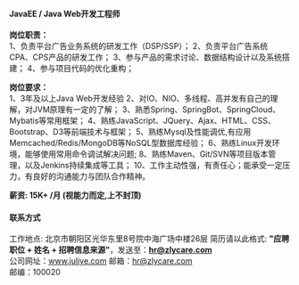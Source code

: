 #### JavaEE / Java Web开发工程师

**岗位职责：**    
1、负责平台广告业务系统的研发工作（DSP/SSP）；
2、负责平台广告系统CPA、CPS产品的研发工作；
3、参与产品的需求讨论、数据结构设计以及系统搭建；
4、参与项目代码的优化重构；

**岗位要求：**   
1、3年及以上Java Web开发经验
2、对IO、NIO、多线程、高并发有自己的理解，对JVM原理有一定的了解；
3、熟悉Spring、SpringBot、SpringCloud、Mybatis等常用框架；
4、熟练JavaScript、JQuery、Ajax、HTML、CSS、Bootstrap、D3等前端技术与框架；
5、熟练Mysql及性能调优,有应用Memcached/Redis/MongoDB等NoSQL型数据库经验；
6、熟练Linux开发环境，能够使用常用命令调试解决问题;
8、熟练Maven、Git/SVN等项目版本管理，以及Jenkins持续集成等工具；
10、工作主动性强，有责任心；能承受一定压力，有良好的沟通能力与团队合作精神。

**薪资:  15K+ /月 (视能力而定,上不封顶)**  

#### 联系方式
工作地点: 北京市朝阳区光华东里8号院中海广场中楼26层 
简历请以此格式: **"应聘职位 + 姓名 + 招聘信息来源"**，发送至：**hr@zlycare.com**    
公司网址：www.juliye.com
邮箱：hr@zlycare.com    
邮编：100020   
